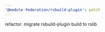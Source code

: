 ```yaml
---
'@module-federation/rsbuild-plugin': patch
---
```


refactor: migrate rsbuild-plugin build to rslib

